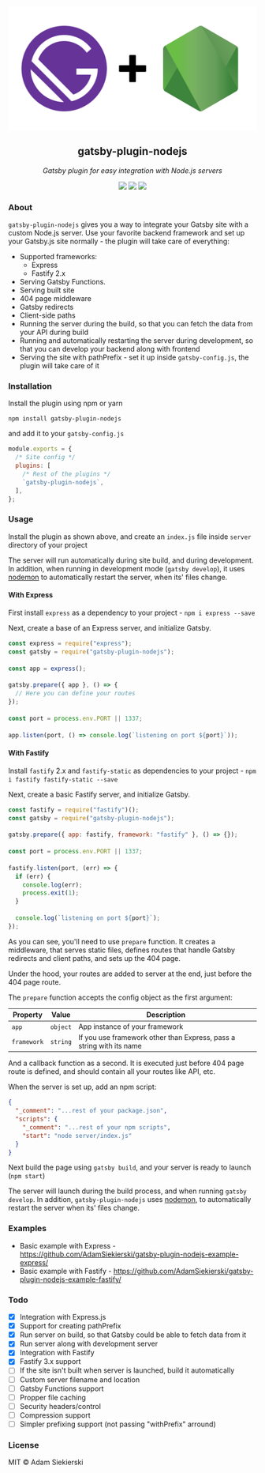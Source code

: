 <p align="center">
  <img align="center" src="https://raw.githubusercontent.com/AdamSiekierski/gatsby-plugin-nodejs/master/logo.png">
</p>
<p align="center">
  <h2 align="center">gatsby-plugin-nodejs</h2>
</p>
<p align="center"><i>Gatsby plugin for easy integration with Node.js servers</i></p>
<p align="center">
  <img src="https://img.shields.io/github/license/adamsiekierski/gatsby-plugin-nodejs?style=flat-square">
  <img src="https://img.shields.io/david/adamsiekierski/gatsby-plugin-nodejs?style=flat-square">
  <img src="https://img.shields.io/github/package-json/v/adamsiekierski/gatsby-plugin-nodejs?style=flat-square">
</p>

### About

`gatsby-plugin-nodejs` gives you a way to integrate your Gatsby site with a custom Node.js server. Use your favorite backend framework and set up your Gatsby.js site normally - the plugin will take care of everything:

- Supported frameworks:
  - Express
  - Fastify 2.x
- Serving Gatsby Functions.
- Serving built site
- 404 page middleware
- Gatsby redirects
- Client-side paths
- Running the server during the build, so that you can fetch the data from your API during build
- Running and automatically restarting the server during development, so that you can develop your backend along with frontend
- Serving the site with pathPrefix - set it up inside `gatsby-config.js`, the plugin will take care of it

### Installation

Install the plugin using npm or yarn

```
npm install gatsby-plugin-nodejs
```

and add it to your `gatsby-config.js`

```js
module.exports = {
  /* Site config */
  plugins: [
    /* Rest of the plugins */
    `gatsby-plugin-nodejs`,
  ],
};
```

### Usage

Install the plugin as shown above, and create an `index.js` file inside `server` directory of your project

The server will run automatically during site build, and during development. In addition, when running in development mode (`gatsby develop`), it uses [nodemon](https://github.com/remy/nodemon/) to automatically restart the server, when its' files change.

#### With Express

First install `express` as a dependency to your project - `npm i express --save`

Next, create a base of an Express server, and initialize Gatsby.

```js
const express = require("express");
const gatsby = require("gatsby-plugin-nodejs");

const app = express();

gatsby.prepare({ app }, () => {
  // Here you can define your routes
});

const port = process.env.PORT || 1337;

app.listen(port, () => console.log(`listening on port ${port}`));
```

#### With Fastify

Install `fastify` 2.x and `fastify-static` as dependencies to your project - `npm i fastify fastify-static --save`

Next, create a basic Fastify server, and initialize Gatsby.

```js
const fastify = require("fastify")();
const gatsby = require("gatsby-plugin-nodejs");

gatsby.prepare({ app: fastify, framework: "fastify" }, () => {});

const port = process.env.PORT || 1337;

fastify.listen(port, (err) => {
  if (err) {
    console.log(err);
    process.exit(1);
  }

  console.log(`listening on port ${port}`);
});
```

As you can see, you'll need to use `prepare` function. It creates a middleware, that serves static files, defines routes that handle Gatsby redirects and client paths, and sets up the 404 page.

Under the hood, your routes are added to server at the end, just before the 404 page route.

The `prepare` function accepts the config object as the first argument:

| Property    | Value    | Description                                                          |
| ----------- | -------- | -------------------------------------------------------------------- |
| `app`       | `object` | App instance of your framework                                       |
| `framework` | `string` | If you use framework other than Express, pass a string with its name |

And a callback function as a second. It is executed just before 404 page route is defined, and should contain all your routes like API, etc.

When the server is set up, add an npm script:

```json
{
  "_comment": "...rest of your package.json",
  "scripts": {
    "_comment": "...rest of your npm scripts",
    "start": "node server/index.js"
  }
}
```

Next build the page using `gatsby build`, and your server is ready to launch (`npm start`)

The server will launch during the build process, and when running `gatsby develop`. In addition, `gatsby-plugin-nodejs` uses [nodemon](https://github.com/remy/nodemon/), to automatically restart the server when its' files change.

### Examples

- Basic example with Express - https://github.com/AdamSiekierski/gatsby-plugin-nodejs-example-express/
- Basic example with Fastify - https://github.com/AdamSiekierski/gatsby-plugin-nodejs-example-fastify/

### Todo

- [x] Integration with Express.js
- [x] Support for creating pathPrefix
- [x] Run server on build, so that Gatsby could be able to fetch data from it
- [x] Run server along with development server
- [x] Integration with Fastify
- [x] Fastify 3.x support
- [ ] If the site isn't built when server is launched, build it automatically
- [ ] Custom server filename and location
- [ ] Gatsby Functions support
- [ ] Propper file caching
- [ ] Security headers/control
- [ ] Compression support
- [ ] Simpler prefixing support (not passing "withPrefix" arround)

### License

MIT &copy; Adam Siekierski
